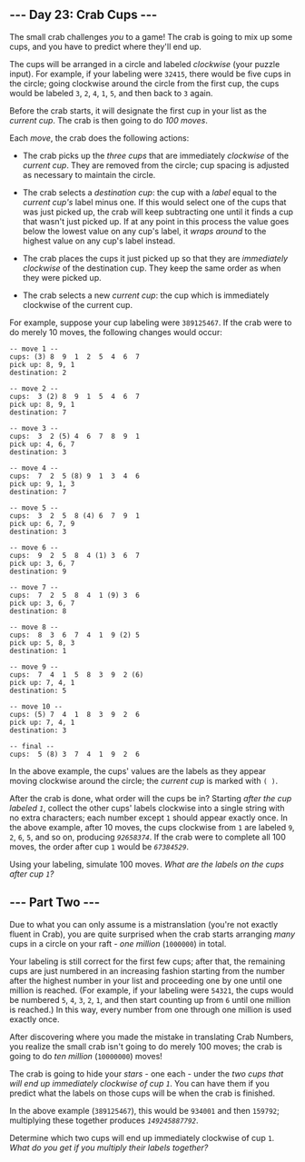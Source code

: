 ## --- Day 23: Crab Cups --- ##

The small crab challenges *you* to a game! The crab is going to mix up
some cups, and you have to predict where they'll end up.

The cups will be arranged in a circle and labeled *clockwise* (your
puzzle input). For example, if your labeling were `32415`, there would
be five cups in the circle; going clockwise around the circle from the
first cup, the cups would be labeled `3`, `2`, `4`, `1`, `5`, and then
back to `3` again.

Before the crab starts, it will designate the first cup in your list as
the *current cup*. The crab is then going to do *100 moves*.

Each *move*, the crab does the following actions:

  * The crab picks up the *three cups* that are immediately *clockwise*
    of the *current cup*. They are removed from the circle; cup spacing
    is adjusted as necessary to maintain the circle.

  * The crab selects a *destination cup*: the cup with a *label* equal
    to the *current cup's* label minus one. If this would select one of
    the cups that was just picked up, the crab will keep subtracting
    one until it finds a cup that wasn't just picked up. If at any
    point in this process the value goes below the lowest value on any
    cup's label, it *wraps around* to the highest value on any cup's
    label instead.

  * The crab places the cups it just picked up so that they are *immediately
    clockwise* of the destination cup. They keep the same order as when
    they were picked up.

  * The crab selects a new *current cup*: the cup which is immediately
    clockwise of the current cup.

For example, suppose your cup labeling were `389125467`. If the crab
were to do merely 10 moves, the following changes would occur:

    -- move 1 --
    cups: (3) 8  9  1  2  5  4  6  7 
    pick up: 8, 9, 1
    destination: 2
    
    -- move 2 --
    cups:  3 (2) 8  9  1  5  4  6  7 
    pick up: 8, 9, 1
    destination: 7
    
    -- move 3 --
    cups:  3  2 (5) 4  6  7  8  9  1 
    pick up: 4, 6, 7
    destination: 3
    
    -- move 4 --
    cups:  7  2  5 (8) 9  1  3  4  6 
    pick up: 9, 1, 3
    destination: 7
    
    -- move 5 --
    cups:  3  2  5  8 (4) 6  7  9  1 
    pick up: 6, 7, 9
    destination: 3
    
    -- move 6 --
    cups:  9  2  5  8  4 (1) 3  6  7 
    pick up: 3, 6, 7
    destination: 9
    
    -- move 7 --
    cups:  7  2  5  8  4  1 (9) 3  6 
    pick up: 3, 6, 7
    destination: 8
    
    -- move 8 --
    cups:  8  3  6  7  4  1  9 (2) 5 
    pick up: 5, 8, 3
    destination: 1
    
    -- move 9 --
    cups:  7  4  1  5  8  3  9  2 (6)
    pick up: 7, 4, 1
    destination: 5
    
    -- move 10 --
    cups: (5) 7  4  1  8  3  9  2  6 
    pick up: 7, 4, 1
    destination: 3
    
    -- final --
    cups:  5 (8) 3  7  4  1  9  2  6 

In the above example, the cups' values are the labels as they appear
moving clockwise around the circle; the *current cup* is marked with `(
)`.

After the crab is done, what order will the cups be in? Starting *after
the cup labeled `1`*, collect the other cups' labels clockwise into a
single string with no extra characters; each number except `1` should
appear exactly once. In the above example, after 10 moves, the cups
clockwise from `1` are labeled `9`, `2`, `6`, `5`, and so on, producing
*`92658374`*. If the crab were to complete all 100 moves, the order
after cup `1` would be *`67384529`*.

Using your labeling, simulate 100 moves. *What are the labels on the
cups after cup `1`?*

## --- Part Two --- ##

Due to what you can only assume is a mistranslation (you're not exactly
fluent in Crab), you are quite surprised when the crab starts arranging
*many* cups in a circle on your raft - *one million* (`1000000`) in
total.

Your labeling is still correct for the first few cups; after that, the
remaining cups are just numbered in an increasing fashion starting from
the number after the highest number in your list and proceeding one by
one until one million is reached. (For example, if your labeling were `54321`,
the cups would be numbered `5`, `4`, `3`, `2`, `1`, and then start
counting up from `6` until one million is reached.) In this way, every
number from one through one million is used exactly once.

After discovering where you made the mistake in translating Crab
Numbers, you realize the small crab isn't going to do merely 100 moves;
the crab is going to do *ten million* (`10000000`) moves!

The crab is going to hide your *stars* - one each - under the *two cups
that will end up immediately clockwise of cup `1`*. You can have them
if you predict what the labels on those cups will be when the crab is
finished.

In the above example (`389125467`), this would be `934001` and then `159792`;
multiplying these together produces *`149245887792`*.

Determine which two cups will end up immediately clockwise of cup `1`.
*What do you get if you multiply their labels together?*
